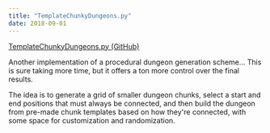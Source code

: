 ```yaml
---
title: "TemplateChunkyDungeons.py"
date: 2018-09-01
---
```


[TemplateChunkyDungeons.py (GitHub)](https://github.com/nmmarzano/TemplateChunkyDungeons.py)

Another implementation of a procedural dungeon generation scheme... This is sure taking more time, but it offers a ton more control over the final results.

The idea is to generate a grid of smaller dungeon chunks, select a start and end positions that must always be connected, and then build the dungeon from pre-made chunk templates based on how they're connected, with some space for customization and randomization.
